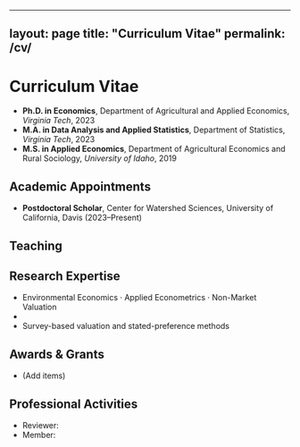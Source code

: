 
---
layout: page
title: "Curriculum Vitae"
permalink: /cv/
---

# Curriculum Vitae

- **Ph.D. in Economics**, Department of Agricultural and Applied Economics, *Virginia Tech*, 2023  
- **M.A. in Data Analysis and Applied Statistics**, Department of Statistics, *Virginia Tech*, 2023  
- **M.S. in Applied Economics**, Department of Agricultural Economics and Rural Sociology, *University of Idaho*, 2019  

## Academic Appointments
- **Postdoctoral Scholar**, Center for Watershed Sciences, University of California, Davis (2023–Present)

## Teaching


## Research Expertise
- Environmental Economics · Applied Econometrics · Non-Market Valuation  
- 
- Survey-based valuation and stated-preference methods

## Awards & Grants
- (Add items)

## Professional Activities
- Reviewer: 
- Member: 

